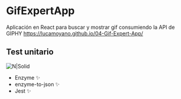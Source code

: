 # GifExpertApp

Aplicación en React para buscar y mostrar gif consumiendo la API de GIPHY
https://lucamoyano.github.io/04-Gif-Expert-App/


## Test unitario

![N|Solid](https://miro.medium.com/max/1942/1*3G6HTZ9h3HcVBi08pSyH2A.gif)

- Enzyme ✨
- enzyme-to-json ✨
- Jest ✨

